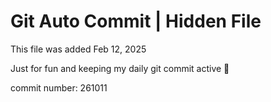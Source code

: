 # Git Auto Commit | Hidden File

This file was added Feb 12, 2025

Just for fun and keeping my daily git commit active 🤪

commit number: 261011
